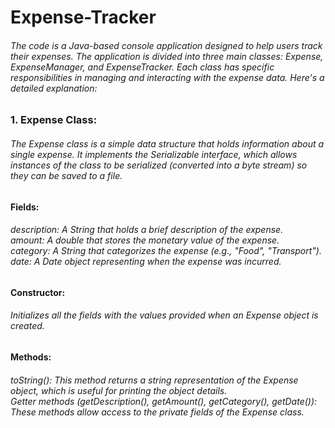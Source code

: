 # Expense-Tracker

<h6>The code is a Java-based console application designed to help users track their expenses. The application is divided into three main classes: Expense, ExpenseManager, and ExpenseTracker. Each class has specific responsibilities in managing and interacting with the expense data. Here's a detailed explanation:</h6>

<h3>1. Expense Class:</h3>
<h6>The Expense class is a simple data structure that holds information about a single expense. It implements the Serializable interface, which allows instances of the class to be serialized (converted into a byte stream) so they can be saved to a file.</h6>

<h4>Fields:</h4>
<h6>description: A String that holds a brief description of the expense.<br>
amount: A double that stores the monetary value of the expense.<br>
category: A String that categorizes the expense (e.g., "Food", "Transport").<br>
date: A Date object representing when the expense was incurred.</h6>

<h4>Constructor:</h4>
<h6>Initializes all the fields with the values provided when an Expense object is created.</h6>

<h4>Methods:</h4>
<h6>toString(): This method returns a string representation of the Expense object, which is useful for printing the object details.<br>
Getter methods (getDescription(), getAmount(), getCategory(), getDate()): These methods allow access to the private fields of the Expense class.</h6>
